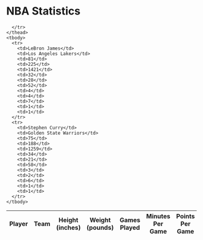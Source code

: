 <h1>NBA Statistics</h1>

<html>
<body>

<script>

var requestOptions = {
  method: 'GET',
  redirect: 'follow'
};


fetch("http://172.21.244.147:8086/api/nbastats/", requestOptions)
  .then(response => response.json())
  .then(r => {
  r.forEach(ev => {
    const row = document.createElement("tr")
    const data = document.createElement("td")
    data.innerHTML = `${ev.name}, ${ev.team}, ${ev.height}, ${ev.weight}, ${ev.gamesplayed}, ${ev.avgminutes}, ${ev.ppg}, ${ev.fgpercent}, ${ev.threepercent}, ${ev.ftpercent}, ${ev.orebounds}, ${ev.drebounds}, ${ev.assists}, ${ev.steals}, ${ev.blocks}`
    row.appendChild(data)
    document.getElementById("table").appendChild(row)
  })
  })
  .catch(error => console.log('error', error))




function reset() {
  window.location.reload();
}




</script>


<table id="musicTable">
    <thead>
      <tr>
        <th onclick="sortTable('name')">Player</th>
        <th onclick="sortTable('team')">Team</th>
        <th onclick="sortTable('height')">Height (inches)</th>
        <th onclick="sortTable('weight')">Weight (pounds)</th>
        <th onclick="sortTable('gamesplayed')">Games Played</th>
        <th onclick="sortTable('avgminutes')">Minutes Per Game</th>
        <th onclick="sortTable('ppg')">Points Per Game</th>
        <th onclick="sortTable('fgpercent')">FG Percent</th>
        <th onclick="sortTable('orebounds')">Offensive Rebounds Per Game</th>
        <th onclick="sortTable('drebounds')">Defensive Rebounds Per Game</th>
        <th onclick="sortTable('assists')">Assists Per Game</th>
        <th onclick="sortTable('steals')">Steals Per Game</th>
        <th onclick="sortTable('blocks')">Blocks Per Game</th>

      </tr>
    </thead>
    <tbody>
      <tr>
        <td>LeBron James</td>
        <td>Los Angeles Lakers</td>
        <td>81</td>
        <td>225</td>
        <td>1421</td>
        <td>32</td>
        <td>28</td>
        <td>52</td>
        <td>4</td>
        <td>4</td>
        <td>7</td>
        <td>1</td>
        <td>1</td>
      </tr>
      <tr>
        <td>Stephen Curry</td>
        <td>Golden State Warriors</td>
        <td>75</td>
        <td>188</td>
        <td>1259</td>
        <td>34</td>
        <td>21</td>
        <td>58</td>
        <td>3</td>
        <td>2</td>
        <td>6</td>
        <td>1</td>
        <td>1</td>
      </tr>
    </tbody>
  </table>

<script>
    // Function to sort the table based on the selected column
    function sortTable(columnName) {
      const table = document.getElementById('musicTable');
      const rows = Array.from(table.tBodies[0].getElementsByTagName('tr'));
      const headerRow = table.getElementsByTagName('thead')[0].getElementsByTagName('tr')[0];
      const isAscending = !headerRow.classList.contains('asc');
      
      rows.sort((rowA, rowB) => {
        const cellA = rowA.querySelector(`td:nth-child(${getColumnIndex(columnName)})`).innerText;
        const cellB = rowB.querySelector(`td:nth-child(${getColumnIndex(columnName)})`).innerText;
        
        return isAscending ? cellA.localeCompare(cellB) : cellB.localeCompare(cellA);
      });
      
      rows.forEach(row => table.tBodies[0].appendChild(row));
      headerRow.classList.toggle('asc');
    }
  
    // Helper function to get the index of the selected column
    function getColumnIndex(columnName) {
      const table = document.getElementById('musicTable');
      const headerRow = table.getElementsByTagName('thead')[0].getElementsByTagName('tr')[0];
      const headers = Array.from(headerRow.getElementsByTagName('th'));
      
      return headers.findIndex(header => header.innerText.toLowerCase() === columnName.toLowerCase()) + 1;
    }
  </script>

<script>

function read_players() {
    // prepare fetch options
    const read_options = {
      method: 'GET', // *GET, POST, PUT, DELETE, etc.
      mode: 'cors', // no-cors, *cors, same-origin
      cache: 'default', // *default, no-cache, reload, force-cache, only-if-cached
      credentials: 'omit', // include, *same-origin, omit
      headers: {
        'Content-Type': 'application/json'
      },
    };     // fetch the data from API
    fetch(read_fetch, read_options)
      // response is a RESTful "promise" on any successful fetch
      .then(response => {
        // check for response errors
        if (response.status !== 200) {
            const errorMsg = 'Database read error: ' + response.status;
            console.log(errorMsg);
            const tr = document.createElement("tr");
            const td = document.createElement("td");
            td.innerHTML = errorMsg;
            tr.appendChild(td);
            return;
        }
        // valid response will have json data
        response.json().then(data => {
            console.log(data);
            for (let row in data) {
              console.log(data[row]);
              add_row(data[row]);
            }
        })
    })
      // catch fetch errors (ie ACCESS to server blocked)
    .catch(err => {
      console.error(err);
      const tr = document.createElement("tr");
      const td = document.createElement("td");
      td.innerHTML = err;
      tr.appendChild(td);
      resultContainer.appendChild(tr);
    });
  }

const resultContainer = document.getElementById("result");
  // prepare URL's to allow easy switch from deployment and localhost
const url = "http://172.21.244.147:8086/api/nbastats/"
const create_fetch = url + '/create';
const read_fetch = url + '/';
read_players();

</script>

</body>
</html>